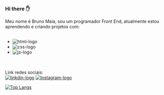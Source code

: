 ### Hi there :raised_hand:

Meu nome é Bruno Maia, sou um programador Front End, atualmente estou aprendendo e criando projetos com:
<br/>
<br/>
- <img src="https://img.shields.io/badge/HTML5-E34F26?style=for-the-badge&logo=html5&logoColor=white" alt="html-logo"/> 
- <img src="https://img.shields.io/badge/CSS3-1572B6?style=for-the-badge&logo=css3&logoColor=white" alt="css-logo"/> 
- <img src="https://img.shields.io/badge/JavaScript-323330?style=for-the-badge&logo=javascript&logoColor=F7DF1E" alt="js-logo"/>
<br/>
<br/>
Link redes sociais:
<br/>
<a href="[https://www.linkedin.com/feed/?trk=homepage-basic_google-one-tap-submit](https://www.linkedin.com/in/b-maia/)"><img src="https://img.shields.io/badge/LinkedIn-0077B5?style=for-the-badge&logo=linkedin&logoColor=white" alt="linkdin-logo"/></a>  <a href="https://www.instagram.com/brunomaiasl/"><img src="https://img.shields.io/badge/Instagram-E4405F?style=for-the-badge&logo=instagram&logoColor=white" alt="Instagram-logo"/></a>


[![Top Langs](https://github-readme-stats.vercel.app/api/top-langs/?username=brunomaiasl)](https://github.com/anuraghazra/github-readme-stats)
